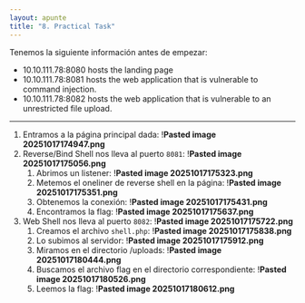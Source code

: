 ```yaml
---
layout: apunte
title: "8. Practical Task"
---
```


Tenemos la siguiente información antes de empezar:

- 10.10.111.78:8080 hosts the landing page
- 10.10.111.78:8081 hosts the web application that is vulnerable to command injection.
- 10.10.111.78:8082 hosts the web application that is vulnerable to an unrestricted file upload.

----------------------
1. Entramos a la página principal dada:
   !**Pasted image 20251017174947.png**
2. Reverse/Bind Shell nos lleva al puerto `8081`:
   !**Pasted image 20251017175056.png**
	1. Abrimos un listener:
	   !**Pasted image 20251017175323.png**
	2. Metemos el oneliner de reverse shell en la página:
	   !**Pasted image 20251017175351.png**
	3. Obtenemos la conexión:
	   !**Pasted image 20251017175431.png**
	4. Encontramos la flag:
	   !**Pasted image 20251017175637.png**
3. Web Shell nos lleva al puerto `8082`:
   !**Pasted image 20251017175722.png**
	1. Creamos el archivo `shell.php`:
	   !**Pasted image 20251017175838.png**
	2. Lo subimos al servidor:
	   !**Pasted image 20251017175912.png**
	3. Miramos en el directorio /uploads:
	   !**Pasted image 20251017180444.png**
	4. Buscamos el archivo flag en el directorio correspondiente:
	   !**Pasted image 20251017180526.png**
	5. Leemos la flag:
	   !**Pasted image 20251017180612.png**